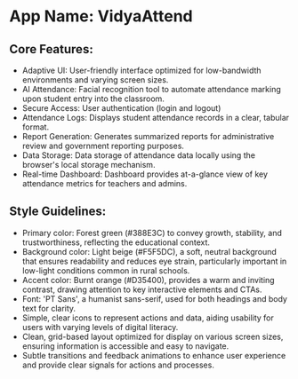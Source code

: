 # **App Name**: VidyaAttend

## Core Features:

- Adaptive UI: User-friendly interface optimized for low-bandwidth environments and varying screen sizes.
- AI Attendance: Facial recognition tool to automate attendance marking upon student entry into the classroom.
- Secure Access: User authentication (login and logout)
- Attendance Logs: Displays student attendance records in a clear, tabular format.
- Report Generation: Generates summarized reports for administrative review and government reporting purposes.
- Data Storage: Data storage of attendance data locally using the browser's local storage mechanism.
- Real-time Dashboard: Dashboard provides at-a-glance view of key attendance metrics for teachers and admins.

## Style Guidelines:

- Primary color: Forest green (#388E3C) to convey growth, stability, and trustworthiness, reflecting the educational context.
- Background color: Light beige (#F5F5DC), a soft, neutral background that ensures readability and reduces eye strain, particularly important in low-light conditions common in rural schools.
- Accent color: Burnt orange (#D35400), provides a warm and inviting contrast, drawing attention to key interactive elements and CTAs.
- Font: 'PT Sans', a humanist sans-serif, used for both headings and body text for clarity.
- Simple, clear icons to represent actions and data, aiding usability for users with varying levels of digital literacy.
- Clean, grid-based layout optimized for display on various screen sizes, ensuring information is accessible and easy to navigate.
- Subtle transitions and feedback animations to enhance user experience and provide clear signals for actions and processes.